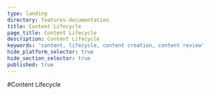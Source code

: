 ```yaml
---
type: landing
directory: features-documentation
title: Content Lifecycle
page_title: Content Lifecycle
description: Content Lifecycle
keywords: 'content, lifecycle, content creation, content review'
hide_platform_selector: true
hide_section_selector: true
published: true
---
```

#Content Lifecycle
